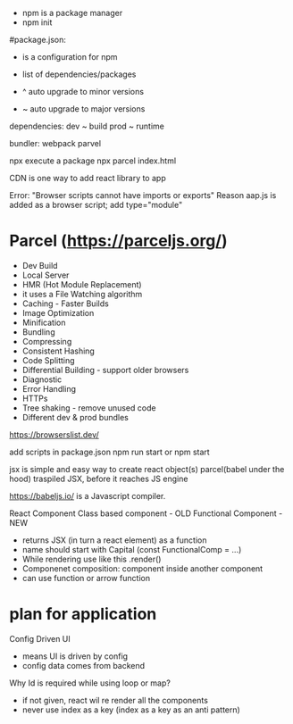 - npm is a package manager
- npm init


#package.json:
- is a configuration for npm
- list of dependencies/packages

- ^ auto upgrade to minor versions
- ~ auto upgrade to major versions

dependencies:
    dev ~ build
    prod ~ runtime

bundler:
    webpack
    parvel

npx
    execute a package
    npx parcel index.html


CDN is one way to add react library to app

Error: "Browser scripts cannot have imports or exports"
Reason aap.js is added as a browser script; add type="module"



# Parcel (https://parceljs.org/)
- Dev Build
- Local Server
- HMR (Hot Module Replacement)
- it uses a File Watching algorithm
- Caching - Faster Builds
- Image Optimization
- Minification
- Bundling
- Compressing
- Consistent Hashing
- Code Splitting
- Differential Building - support older browsers
- Diagnostic
- Error Handling
- HTTPs
- Tree shaking - remove unused code
- Different dev & prod bundles



https://browserslist.dev/


add scripts in package.json
npm run start or npm start

jsx is simple and easy way to create react object(s)
parcel(babel under the hood) traspiled JSX, before it reaches JS engine

https://babeljs.io/ is a Javascript compiler.


React Component
Class based component - OLD
Functional Component - NEW
- returns JSX (in turn a react element) as a function
- name should start with Capital (const FunctionalComp = ...)
- While rendering use like this .render(<FunctionalComp />)
- Componenet composition: component inside another component
- can use function or arrow function 


# plan for application




Config Driven UI 
- means UI is driven by config
- config data comes from backend

Why Id is required while using loop or map?
- if not given, react wil re render all the components
- never use index as a key (index as a key as an anti pattern)


